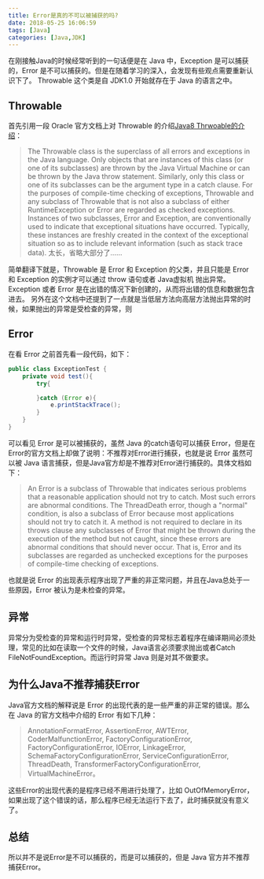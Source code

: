 ```yaml
---
title: Error是真的不可以被捕获的吗?
date: 2018-05-25 16:06:59
tags: [Java]
categories: [Java,JDK]
---
```

在刚接触Java的时候经常听到的一句话便是在 Java 中，Exception 是可以捕获的，Error 是不可以捕获的。但是在随着学习的深入，会发现有些观点需要重新认识下了。
Throwable 这个类是自 JDK1.0 开始就存在于 Java 的语言之中。
## Throwable
首先引用一段 Oracle 官方文档上对 Throwable 的介绍[Java8 Thrwoable的介绍](https://docs.oracle.com/javase/8/docs/api/?java/lang/Error.html)：
> The Throwable class is the superclass of all errors and exceptions in the Java language. Only objects that are instances of this class (or one of its subclasses) are thrown by the Java Virtual Machine or can be thrown by the Java throw statement. Similarly, only this class or one of its subclasses can be the argument type in a catch clause. For the purposes of compile-time checking of exceptions, Throwable and any subclass of Throwable that is not also a subclass of either RuntimeException or Error are regarded as checked exceptions.
Instances of two subclasses, Error and Exception, are conventionally used to indicate that exceptional situations have occurred. Typically, these instances are freshly created in the context of the exceptional situation so as to include relevant information (such as stack trace data).
太长，省略大部分了......

简单翻译下就是，Throwable 是 Error 和 Exception 的父类，并且只能是 Error 和 Exception 的实例才可以通过 throw 语句或者 Java虚拟机 抛出异常。Exception 或者 Error 是在出错的情况下新创建的，从而将出错的信息和数据包含进去。
另外在这个文档中还提到了一点就是当低层方法向高层方法抛出异常的时候，如果抛出的异常是受检查的异常，则


## Error 
在看 Error 之前首先看一段代码，如下：
```java
public class ExceptionTest {
    private void test(){
        try{

        }catch (Error e){
            e.printStackTrace();
        }
    }
}
```
可以看见 Error 是可以被捕获的，虽然 Java 的catch语句可以捕获 Error，但是在Error的官方文档上却做了说明：不推荐对Error进行捕获，也就是说 Error 虽然可以被 Java 语言捕获，但是Java官方却是不推荐对Error进行捕获的。具体文档如下：
>  An Error is a subclass of Throwable that indicates serious problems that a reasonable application should not try to catch. Most such errors are abnormal conditions. The ThreadDeath error, though a "normal" condition, is also a subclass of Error because most applications should not try to catch it.
A method is not required to declare in its throws clause any subclasses of Error that might be thrown during the execution of the method but not caught, since these errors are abnormal conditions that should never occur. That is, Error and its subclasses are regarded as unchecked exceptions for the purposes of compile-time checking of exceptions.

也就是说 Error 的出现表示程序出现了严重的非正常问题，并且在Java总处于一些原因，Error 被认为是未检查的异常。


## 异常
异常分为受检查的异常和运行时异常，受检查的异常标志着程序在编译期间必须处理，常见的比如在读取一个文件的时候，Java语言必须要求抛出或者Catch FileNotFoundException。而运行时异常 Java 则是对其不做要求。

## 为什么Java不推荐捕获Error
Java官方文档的解释说是 Error 的出现代表的是一些严重的非正常的错误。那么在 Java 的官方文档中介绍的 Error 有如下几种：
> AnnotationFormatError, AssertionError, AWTError, CoderMalfunctionError, FactoryConfigurationError, FactoryConfigurationError, IOError, LinkageError, SchemaFactoryConfigurationError, ServiceConfigurationError, ThreadDeath, TransformerFactoryConfigurationError, VirtualMachineError。

这些Error的出现代表的是程序已经不用进行处理了，比如 OutOfMemoryError，如果出现了这个错误的话，那么程序已经无法运行下去了，此时捕获就没有意义了。

## 总结
所以并不是说Error是不可以捕获的，而是可以捕获的，但是 Java 官方并不推荐捕获Error。